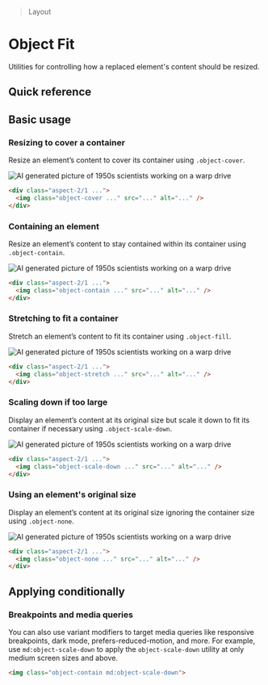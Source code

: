 > Layout

# Object Fit

Utilities for controlling how a replaced element's content should be resized.

## Quick reference

<qr-table />

## Basic usage

### Resizing to cover a container
Resize an element’s content to cover its container using `.object-cover`.

<example-container>
  <div class="flex justify-center">
    <div class="rounded-8 ex-bg--striped ex-bg--indigo h-[200] w-[400] pd-shadow-xl">
      <div class="aspect-2/1">
        <img src="/classes/50s-scientists.jpg" class="object-cover rounded" alt="AI generated picture of 1950s scientists working on a warp drive" />
      </div>
    </div>
  </div>
</example-container>

```html
<div class="aspect-2/1 ...">
  <img class="object-cover ..." src="..." alt="..." />
</div>
```

### Containing an element
Resize an element’s content to stay contained within its container using `.object-contain`.

<example-container>
  <div class="flex justify-center">
    <div class="rounded-8 ex-bg--striped ex-bg--indigo h-[200] w-[400] pd-shadow-xl">
      <div class="aspect-2/1">
        <img src="/classes/50s-scientists.jpg" class="object-contain rounded" alt="AI generated picture of 1950s scientists working on a warp drive" />
      </div>
    </div>
  </div>
</example-container>

```html
<div class="aspect-2/1 ...">
  <img class="object-contain ..." src="..." alt="..." />
</div>
```

### Stretching to fit a container
Stretch an element’s content to fit its container using `.object-fill`.

<example-container>
  <div class="flex justify-center">
    <div class="rounded-8 ex-bg--striped ex-bg--indigo h-[200] w-[400] pd-shadow-xl">
      <div class="aspect-2/1">
        <img src="/classes/50s-scientists.jpg" class="object-stretch rounded" alt="AI generated picture of 1950s scientists working on a warp drive" />
      </div>
    </div>
  </div>
</example-container>

```html
<div class="aspect-2/1 ...">
  <img class="object-stretch ..." src="..." alt="..." />
</div>
```

### Scaling down if too large
Display an element’s content at its original size but scale it down to fit its container if necessary using `.object-scale-down`.

<example-container>
  <div class="flex justify-center">
    <div class="rounded-8 ex-bg--striped ex-bg--indigo h-[200] w-[400] pd-shadow-xl">
      <div class="aspect-2/1">
        <img src="/classes/50s-scientists.jpg" class="object-scale-down rounded" alt="AI generated picture of 1950s scientists working on a warp drive" />
      </div>
    </div>
  </div>
</example-container>

```html
<div class="aspect-2/1 ...">
  <img class="object-scale-down ..." src="..." alt="..." />
</div>
```

### Using an element's original size

Display an element’s content at its original size ignoring the container size using `.object-none`.

<example-container>
  <div class="flex justify-center">
    <div class="rounded-8 ex-bg--striped ex-bg--indigo h-[200] w-[400] pd-shadow-xl">
      <div class="aspect-2/1">
        <img src="/classes/50s-scientists.jpg" class="object-none rounded" alt="AI generated picture of 1950s scientists working on a warp drive" />
      </div>
    </div>
  </div>
</example-container>

```html
<div class="aspect-2/1 ...">
  <img class="object-none ..." src="..." alt="..." />
</div>
```

## Applying conditionally

### Breakpoints and media queries
You can also use variant modifiers to target media queries like responsive breakpoints, dark mode, prefers-reduced-motion, and more. For example, use `md:object-scale-down` to apply the `object-scale-down` utility at only medium screen sizes and above.

```html
<img class="object-contain md:object-scale-down">
```
